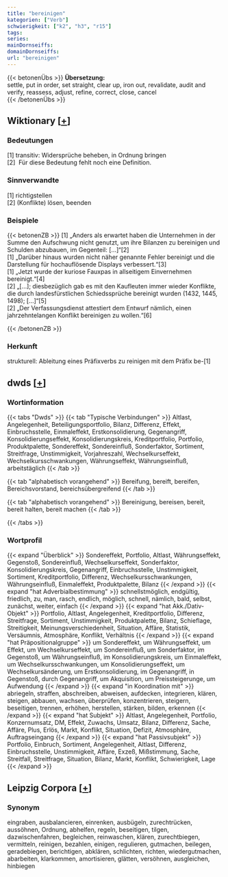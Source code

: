 ```yaml
---
title: "bereinigen"
kategorien: ["Verb"]
schwierigkeit: ["k2", "h3", "r15"]
tags:
series:
mainDornseiffs:
domainDornseiffs:
url: "bereinigen"
---
```


{{< betonenÜbs >}}
**Übersetzung:**  
settle, put in order, set straight, clear up, iron out, revalidate, audit and verify, reassess, adjust, refine, correct, close, cancel  
{{< /betonenÜbs >}}

## Wiktionary [[+](https://de.wiktionary.org/wiki/bereinigen)]

### Bedeutungen
[1] transitiv: Widersprüche beheben, in Ordnung bringen  
[2]  Für diese Bedeutung fehlt noch eine Definition.  

### Sinnverwandte
[1] richtigstellen  
[2] (Konflikte) lösen, beenden  

### Beispiele
{{< betonenZB >}}
[1] „Anders als erwartet haben die Unternehmen in der Summe den Aufschwung nicht genutzt, um ihre Bilanzen zu bereinigen und Schulden abzubauen, im Gegenteil: […]“[2]  
[1] „Darüber hinaus wurden nicht näher genannte Fehler bereinigt und die Darstellung für hochauflösende Displays verbessert.“[3]  
[1] „Jetzt wurde der kuriose Fauxpas in allseitigem Einvernehmen bereinigt.“[4]  
[2] „[…]; diesbezüglich gab es mit den Kaufleuten immer wieder Konflikte, die durch landesfürstlichen Schiedssprüche bereinigt wurden (1432, 1445, 1498); […]“[5]  
[2] „Der Verfassungsdienst attestiert dem Entwurf nämlich, einen jahrzehntelangen Konflikt bereinigen zu wollen.“[6]  

{{< /betonenZB >}}
### Herkunft
strukturell: Ableitung eines Präfixverbs zu reinigen mit dem Präfix be-[1]  



## dwds [[+](https://www.dwds.de/wb/bereinigen)]

### Wortinformation
{{< tabs "Dwds" >}}
{{< tab "Typische Verbindungen" >}}
Altlast, Angelegenheit, Beteiligungsportfolio, Bilanz, Differenz, Effekt, Einbruchsstelle, Einmaleffekt, Erstkonsolidierung, Gegenangriff, Konsolidierungseffekt, Konsolidierungskreis, Kreditportfolio, Portfolio, Produktpalette, Sondereffekt, Sondereinfluß, Sonderfaktor, Sortiment, Streitfrage, Unstimmigkeit, Vorjahreszahl, Wechselkurseffekt, Wechselkursschwankungen, Währungseffekt, Währungseinfluß, arbeitstäglich
{{< /tab >}}

{{< tab "alphabetisch vorangehend" >}}
Bereifung, bereift, bereifen, Bereichsvorstand, bereichsübergreifend
{{< /tab >}}

{{< tab "alphabetisch vorangehend" >}}
Bereinigung, bereisen, bereit, bereit halten, bereit machen
{{< /tab >}}

{{< /tabs >}}

### Wortprofil
{{< expand "Überblick" >}} Sondereffekt, Portfolio, Altlast, Währungseffekt, Gegenstoß, Sondereinfluß, Wechselkurseffekt, Sonderfaktor, Konsolidierungskreis, Gegenangriff, Einbruchsstelle, Unstimmigkeit, Sortiment, Kreditportfolio, Differenz, Wechselkursschwankungen, Währungseinfluß, Einmaleffekt, Produktpalette, Bilanz {{< /expand >}}
{{< expand "hat Adverbialbestimmung" >}} schnellstmöglich, endgültig, friedlich, zu, man, rasch, endlich, möglich, schnell, nämlich, bald, selbst, zunächst, weiter, einfach {{< /expand >}}
{{< expand "hat Akk./Dativ-Objekt" >}} Portfolio, Altlast, Angelegenheit, Kreditportfolio, Differenz, Streitfrage, Sortiment, Unstimmigkeit, Produktpalette, Bilanz, Schieflage, Streitigkeit, Meinungsverschiedenheit, Situation, Affäre, Statistik, Versäumnis, Atmosphäre, Konflikt, Verhältnis {{< /expand >}}
{{< expand "hat Präpositionalgruppe" >}} um Sondereffekt, um Währungseffekt, um Effekt, um Wechselkurseffekt, um Sondereinfluß, um Sonderfaktor, im Gegenstoß, um Währungseinfluß, im Konsolidierungskreis, um Einmaleffekt, um Wechselkursschwankungen, um Konsolidierungseffekt, um Wechselkursänderung, um Erstkonsolidierung, im Gegenangriff, in Gegenstoß, durch Gegenangriff, um Akquisition, um Preissteigerunge, um Aufwendung {{< /expand >}}
{{< expand "in Koordination mit" >}} abriegeln, straffen, abschreiben, abweisen, aufdecken, integrieren, klären, steigen, abbauen, wachsen, überprüfen, konzentrieren, steigern, beseitigen, trennen, erhöhen, herstellen, stärken, bilden, erkennen {{< /expand >}}
{{< expand "hat Subjekt" >}} Altlast, Angelegenheit, Portfolio, Konzernumsatz, DM, Effekt, Zuwachs, Umsatz, Bilanz, Differenz, Sache, Affäre, Plus, Erlös, Markt, Konflikt, Situation, Defizit, Atmosphäre, Auftragseingang {{< /expand >}}
{{< expand "hat Passivsubjekt" >}} Portfolio, Einbruch, Sortiment, Angelegenheit, Altlast, Differenz, Einbruchsstelle, Unstimmigkeit, Affäre, Exzeß, Mißstimmung, Sache, Streitfall, Streitfrage, Situation, Bilanz, Markt, Konflikt, Schwierigkeit, Lage {{< /expand >}}

## Leipzig Corpora [[+](https://corpora.uni-leipzig.de/en/res?word=bereinigen&corpusId=deu_newscrawl-public_2018)]


### Synonym
eingraben, ausbalancieren, einrenken, ausbügeln, zurechtrücken, aussöhnen, Ordnung, abhelfen, regeln, beseitigen, tilgen, dazwischenfahren, begleichen, reinwaschen, klären, zurechtbiegen, vermitteln, reinigen, bezahlen, einigen, regulieren, gutmachen, beilegen, geradebiegen, berichtigen, abklären, schlichten, richten, wiedergutmachen, abarbeiten, klarkommen, amortisieren, glätten, versöhnen, ausgleichen, hinbiegen

